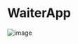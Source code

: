 # WaiterApp
![image](https://github.com/user-attachments/assets/b947a7ab-dcaa-4338-9310-9ed67e459717)
